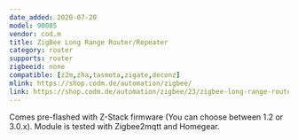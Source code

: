 ```yaml
---
date_added: 2020-07-20
model: 90085
vendor: cod.m
title: ZigBee Long Range Router/Repeater
category: router
supports: router
zigbeeid: none
compatible: [z2m,zha,tasmota,zigate,deconz]
mlink: https://shop.codm.de/automation/zigbee/
link: https://shop.codm.de/automation/zigbee/23/zigbee-long-range-router/repeater
---
```


Comes pre-flashed with Z-Stack firmware (You can choose between 1.2 or 3.0.x). Module is tested with Zigbee2mqtt and Homegear.